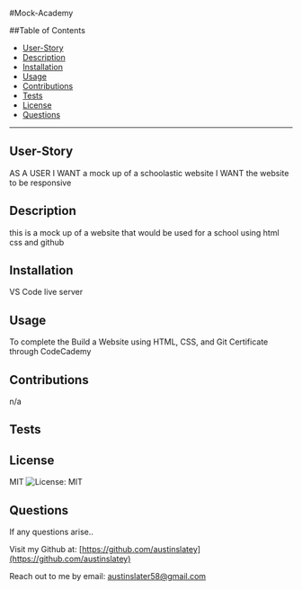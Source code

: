 #Mock-Academy


  ##Table of Contents

  * [User-Story](#user-story)
  * [Description](#description)
  * [Installation](#installation)
  * [Usage](#usage)
  * [Contributions](#contributions)
  * [Tests](#tests)
  * [License](#license)
  * [Questions](#questions)

 
  


  ---

  ## User-Story
  AS A USER I WANT a mock up of a schoolastic website I WANT the website to be responsive

  ## Description
  this is a mock up of a website that would be used for a school using html css and github

  ## Installation
  VS Code live server

  ## Usage
  To complete the Build a Website using HTML, CSS, and Git Certificate through CodeCademy

  ## Contributions
  n/a

  ## Tests
  

  ## License 
  MIT
  ![License: MIT](https://img.shields.io/badge/License-MIT-yellow.svg)

  ## Questions

  If any questions arise..

  Visit my Github at: [https://github.com/austinslatey](https://github.com/austinslatey)

  Reach out to me by email: austinslater58@gmail.com
  
